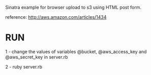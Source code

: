 Sinatra example for browser upload to s3 using HTML post form.

reference: http://aws.amazon.com/articles/1434

# RUN

1 - change the values of variables @bucket, @aws_access_key and @aws_secret_key in server.rb

2 - ruby server.rb
